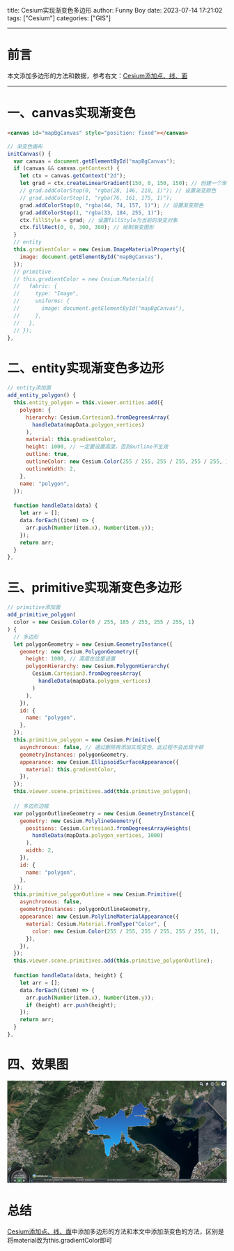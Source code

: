 title: Cesium实现渐变色多边形
author: Funny Boy
date: 2023-07-14 17:21:02
tags: ["Cesium"]
categories: ["GIS"]

---

# 前言

本文添加多边形的方法和数据，参考右文：[Cesium添加点、线、面](https://752841728.github.io/2023/06/30/Cesium%E6%B7%BB%E5%8A%A0%E7%82%B9%E3%80%81%E7%BA%BF%E3%80%81%E9%9D%A2/)

---
# 一、canvas实现渐变色

```html
<canvas id="mapBgCanvas" style="position: fixed"></canvas>
```

```javascript
// 渐变色画布
initCanvas() {
  var canvas = document.getElementById("mapBgCanvas");
  if (canvas && canvas.getContext) {
    let ctx = canvas.getContext("2d");
    let grad = ctx.createLinearGradient(150, 0, 150, 150); // 创建一个渐变色线性对象
    // grad.addColorStop(0, "rgba(28, 146, 210, 1)"); // 设置渐变颜色
    // grad.addColorStop(1, "rgba(76, 161, 175, 1)");
    grad.addColorStop(0, "rgba(44, 74, 157, 1)"); // 设置渐变颜色
    grad.addColorStop(1, "rgba(33, 184, 255, 1)");
    ctx.fillStyle = grad; // 设置fillStyle为当前的渐变对象
    ctx.fillRect(0, 0, 300, 300); // 绘制渐变图形
  }
  // entity
  this.gradientColor = new Cesium.ImageMaterialProperty({
    image: document.getElementById("mapBgCanvas"),
  });
  // primitive
  // this.gradientColor = new Cesium.Material({
  //   fabric: {
  //     type: "Image",
  //     uniforms: {
  //       image: document.getElementById("mapBgCanvas"),
  //     },
  //   },
  // });
},
```

# 二、entity实现渐变色多边形

```javascript
// entity添加面
add_entity_polygon() {
  this.entity_polygon = this.viewer.entities.add({
    polygon: {
      hierarchy: Cesium.Cartesian3.fromDegreesArray(
        handleData(mapData.polygon_vertices)
      ),
      material: this.gradientColor,
      height: 1000, // 一定要设置高度，否则outline不生效
      outline: true,
      outlineColor: new Cesium.Color(255 / 255, 255 / 255, 255 / 255, 1),
      outlineWidth: 2,
    },
    name: "polygon",
  });

  function handleData(data) {
    let arr = [];
    data.forEach((item) => {
      arr.push(Number(item.x), Number(item.y));
    });
    return arr;
  }
},
```
# 三、primitive实现渐变色多边形

```javascript
// primitive添加面
add_primitive_polygon(
  color = new Cesium.Color(0 / 255, 185 / 255, 255 / 255, 1)
) {
  // 多边形
  let polygonGeometry = new Cesium.GeometryInstance({
    geometry: new Cesium.PolygonGeometry({
      height: 1000, // 高度在这里设置
      polygonHierarchy: new Cesium.PolygonHierarchy(
        Cesium.Cartesian3.fromDegreesArray(
          handleData(mapData.polygon_vertices)
        )
      ),
    }),
    id: {
      name: "polygon",
    },
  });
  this.primitive_polygon = new Cesium.Primitive({
    asynchronous: false, // 通过删除再添加实现变色，此过程不会出现卡顿
    geometryInstances: polygonGeometry,
    appearance: new Cesium.EllipsoidSurfaceAppearance({
      material: this.gradientColor,
    }),
  });
  this.viewer.scene.primitives.add(this.primitive_polygon);

  // 多边形边框
  var polygonOutlineGeometry = new Cesium.GeometryInstance({
    geometry: new Cesium.PolylineGeometry({
      positions: Cesium.Cartesian3.fromDegreesArrayHeights(
        handleData(mapData.polygon_vertices, 1000)
      ),
      width: 2,
    }),
    id: {
      name: "polygon",
    },
  });
  this.primitive_polygonOutline = new Cesium.Primitive({
    asynchronous: false,
    geometryInstances: polygonOutlineGeometry,
    appearance: new Cesium.PolylineMaterialAppearance({
      material: Cesium.Material.fromType("Color", {
        color: new Cesium.Color(255 / 255, 255 / 255, 255 / 255, 1),
      }),
    }),
  });
  this.viewer.scene.primitives.add(this.primitive_polygonOutline);

  function handleData(data, height) {
    let arr = [];
    data.forEach((item) => {
      arr.push(Number(item.x), Number(item.y));
      if (height) arr.push(height);
    });
    return arr;
  }
},
```
# 四、效果图
![在这里插入图片描述](https://raw.githubusercontent.com/752841728/hexo-picture/main/img/4-1.png)

# 总结
[Cesium添加点、线、面](https://752841728.github.io/2023/06/30/Cesium%E6%B7%BB%E5%8A%A0%E7%82%B9%E3%80%81%E7%BA%BF%E3%80%81%E9%9D%A2/)中添加多边形的方法和本文中添加渐变色的方法，区别是将material改为this.gradientColor即可